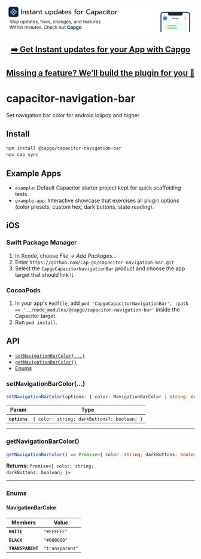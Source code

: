 <a href="https://capgo.app/"><img src='https://raw.githubusercontent.com/Cap-go/capgo/main/assets/capgo_banner.png' alt='Capgo - Instant updates for capacitor'/></a>

<div align="center">
  <h2><a href="https://capgo.app/?ref=plugin"> ➡️ Get Instant updates for your App with Capgo</a></h2>
  <h2><a href="https://capgo.app/consulting/?ref=plugin"> Missing a feature? We’ll build the plugin for you 💪</a></h2>
</div>

# capacitor-navigation-bar

Set navigation bar color for android lolipop and higher

## Install

```bash
npm install @capgo/capacitor-navigation-bar
npx cap sync
```

## Example Apps

- `example`: Default Capacitor starter project kept for quick scaffolding tests.
- `example-app`: Interactive showcase that exercises all plugin options (color presets, custom hex, dark buttons, state reading).

## iOS

### Swift Package Manager

1. In Xcode, choose *File → Add Packages…*
2. Enter `https://github.com/Cap-go/capacitor-navigation-bar.git`
3. Select the `CapgoCapacitorNavigationBar` product and choose the app target that should link it.

### CocoaPods

1. In your app's `Podfile`, add `pod 'CapgoCapacitorNavigationBar', :path => '../node_modules/@capgo/capacitor-navigation-bar'` inside the Capacitor target.
2. Run `pod install`.

## API

<docgen-index>

* [`setNavigationBarColor(...)`](#setnavigationbarcolor)
* [`getNavigationBarColor()`](#getnavigationbarcolor)
* [Enums](#enums)

</docgen-index>

<docgen-api>
<!--Update the source file JSDoc comments and rerun docgen to update the docs below-->

### setNavigationBarColor(...)

```typescript
setNavigationBarColor(options: { color: NavigationBarColor | string; darkButtons?: boolean; }) => Promise<void>
```

| Param         | Type                                                   |
| ------------- | ------------------------------------------------------ |
| **`options`** | <code>{ color: string; darkButtons?: boolean; }</code> |

--------------------


### getNavigationBarColor()

```typescript
getNavigationBarColor() => Promise<{ color: string; darkButtons: boolean; }>
```

**Returns:** <code>Promise&lt;{ color: string; darkButtons: boolean; }&gt;</code>

--------------------


### Enums


#### NavigationBarColor

| Members           | Value                      |
| ----------------- | -------------------------- |
| **`WHITE`**       | <code>"#FFFFFF"</code>     |
| **`BLACK`**       | <code>"#000000"</code>     |
| **`TRANSPARENT`** | <code>"transparent"</code> |

</docgen-api>
